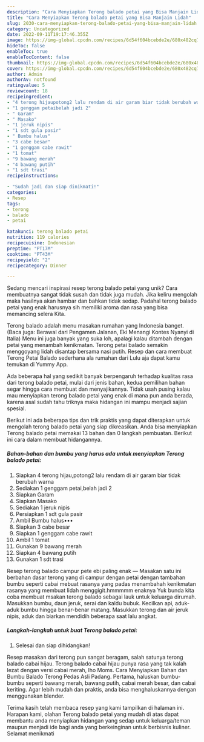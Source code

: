 ```yaml
---
description: "Cara Menyiapkan Terong balado petai yang Bisa Manjain Lidah"
title: "Cara Menyiapkan Terong balado petai yang Bisa Manjain Lidah"
slug: 2030-cara-menyiapkan-terong-balado-petai-yang-bisa-manjain-lidah
category: Uncategorized
date: 2022-09-11T19:17:46.355Z
image: https://img-global.cpcdn.com/recipes/6d54f604bcebde2e/680x482cq70/terong-balado-petai-foto-resep-utama.jpg
hideToc: false
enableToc: true
enableTocContent: false
thumbnail: https://img-global.cpcdn.com/recipes/6d54f604bcebde2e/680x482cq70/terong-balado-petai-foto-resep-utama.jpg
cover: https://img-global.cpcdn.com/recipes/6d54f604bcebde2e/680x482cq70/terong-balado-petai-foto-resep-utama.jpg
author: Admin
authorAv: notfound
ratingvalue: 5
reviewcount: 18
recipeingredient:
- "4 terong hijaupotong2 lalu rendam di air garam biar tidak berubah warna"
- "1 genggam petaibelah jadi 2"
- " Garam"
- " Masako"
- "1 jeruk nipis"
- "1 sdt gula pasir"
- " Bumbu halus"
- "3 cabe besar"
- "1 genggam cabe rawit"
- "1 tomat"
- "9 bawang merah"
- "4 bawang putih"
- "1 sdt trasi"
recipeinstructions:

- "Sudah jadi dan siap dinikmati!"
categories:
- Resep
tags:
- terong
- balado
- petai

katakunci: terong balado petai 
nutrition: 119 calories
recipecuisine: Indonesian
preptime: "PT17M"
cooktime: "PT43M"
recipeyield: "2"
recipecategory: Dinner

---
```





Sedang mencari inspirasi resep terong balado petai yang unik? Cara membuatnya sangat tidak susah dan tidak juga mudah. Jika keliru mengolah maka hasilnya akan hambar dan bahkan tidak sedap. Padahal terong balado petai yang enak harusnya sih memiliki aroma dan rasa yang bisa memancing selera Kita.





Terong balado adalah menu masakan rumahan yang Indonesia banget. (Baca juga: Berawal dari Pengamen Jalanan, Eki Menangi Kontes Nyanyi di Italia) Menu ini juga banyak yang suka loh, apalagi kalau ditambah dengan petai yang menambah kenikmatan. Terong petai balado semakin menggoyang lidah disantap bersama nasi putih. Resep dan cara membuat Terong Petai Balado sederhana ala rumahan dari Lulu aja dapat kamu temukan di Yummy App.

Ada beberapa hal yang sedikit banyak berpengaruh terhadap kualitas rasa dari terong balado petai, mulai dari jenis bahan, kedua pemilihan bahan segar hingga cara membuat dan menyajikannya. Tidak usah pusing kalau mau menyiapkan terong balado petai yang enak di mana pun anda berada, karena asal sudah tahu triknya maka hidangan ini mampu menjadi sajian spesial.






Berikut ini ada beberapa tips dan trik praktis yang dapat diterapkan untuk mengolah terong balado petai yang siap dikreasikan. Anda bisa menyiapkan Terong balado petai memakai 13 bahan dan 0 langkah pembuatan. Berikut ini cara dalam membuat hidangannya.

<!--inarticleads1-->

##### Bahan-bahan dan bumbu yang harus ada untuk menyiapkan Terong balado petai:

1. Siapkan 4 terong hijau,potong2 lalu rendam di air garam biar tidak berubah warna
1. Sediakan 1 genggam petai,belah jadi 2
1. Siapkan  Garam
1. Siapkan  Masako
1. Sediakan 1 jeruk nipis
1. Persiapkan 1 sdt gula pasir
1. Ambil  Bumbu halus•••
1. Siapkan 3 cabe besar
1. Siapkan 1 genggam cabe rawit
1. Ambil 1 tomat
1. Gunakan 9 bawang merah
1. Siapkan 4 bawang putih
1. Gunakan 1 sdt trasi


Resep terong balado campur pete ebi paling enak — Masakan satu ini berbahan dasar terong yang di campur dengan petai dengan tambahan bumbu seperti cabai mebuat rasanya yang padas menambahah kenikmatan rasanya yang membuat lidah menggigit.hmmmmm enaknya Yuk bunda kita coba membuat msakan terong balado sebagai lauk untuk keluarga dirumah. Masukkan bumbu, daun jeruk, serai dan kaldu bubuk. Kecilkan api, aduk-aduk bumbu hingga benar-benar matang. Masukkan terong dan air jeruk nipis, aduk dan biarkan mendidih beberapa saat lalu angkat. 

<!--inarticleads2-->

##### Langkah-langkah untuk buat Terong balado petai:


1. Selesai dan siap dihidangkan!

Resep masakan dari terong pun sangat beragam, salah satunya terong balado cabai hijau. Terong balado cabai hijau punya rasa yang tak kalah lezat dengan versi cabai merah, lho Moms. Cara Menyiapkan Bahan dan Bumbu Balado Terong Pedas Asli Padang. Pertama, haluskan bumbu-bumbu seperti bawang merah, bawang putih, cabai merah besar, dan cabai keriting. Agar lebih mudah dan praktis, anda bisa menghaluskannya dengan menggunakan blender. 

Terima kasih telah membaca resep yang kami tampilkan di halaman ini. Harapan kami, olahan Terong balado petai yang mudah di atas dapat membantu anda menyiapkan hidangan yang sedap untuk keluarga/teman maupun menjadi ide bagi anda yang berkeinginan untuk berbisnis kuliner. Selamat menikmati
